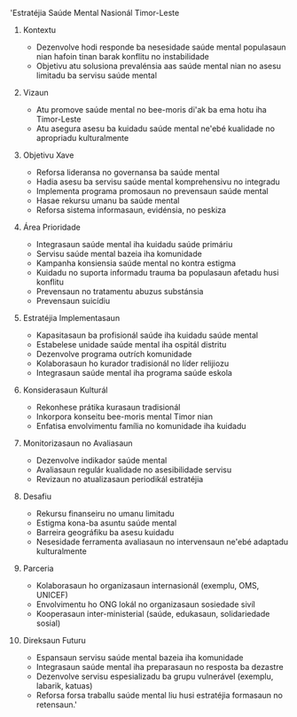 'Estratéjia Saúde Mental Nasionál Timor-Leste

1. Kontextu
   - Dezenvolve hodi responde ba nesesidade saúde mental populasaun nian hafoin tinan barak konflitu no instabilidade
   - Objetivu atu solusiona prevalénsia aas saúde mental nian no asesu limitadu ba servisu saúde mental

2. Vizaun
   - Atu promove saúde mental no bee-moris di'ak ba ema hotu iha Timor-Leste
   - Atu asegura asesu ba kuidadu saúde mental ne'ebé kualidade no apropriadu kulturalmente

3. Objetivu Xave
   - Reforsa lideransa no governansa ba saúde mental
   - Hadia asesu ba servisu saúde mental komprehensivu no integradu
   - Implementa programa promosaun no prevensaun saúde mental
   - Hasae rekursu umanu ba saúde mental
   - Reforsa sistema informasaun, evidénsia, no peskiza

4. Área Prioridade
   - Integrasaun saúde mental iha kuidadu saúde primáriu
   - Servisu saúde mental bazeia iha komunidade
   - Kampanha konsiensia saúde mental no kontra estigma
   - Kuidadu no suporta informadu trauma ba populasaun afetadu husi konflitu
   - Prevensaun no tratamentu abuzus substánsia
   - Prevensaun suicídiu

5. Estratéjia Implementasaun
   - Kapasitasaun ba profisionál saúde iha kuidadu saúde mental
   - Estabelese unidade saúde mental iha ospitál distritu
   - Dezenvolve programa outrích komunidade
   - Kolaborasaun ho kurador tradisionál no líder relijiozu
   - Integrasaun saúde mental iha programa saúde eskola

6. Konsiderasaun Kulturál
   - Rekonhese prátika kurasaun tradisionál
   - Inkorpora konseitu bee-moris mental Timor nian
   - Enfatisa envolvimentu família no komunidade iha kuidadu

7. Monitorizasaun no Avaliasaun
   - Dezenvolve indikador saúde mental
   - Avaliasaun regulár kualidade no asesibilidade servisu
   - Revizaun no atualizasaun periodikál estratéjia

8. Desafiu
   - Rekursu finanseiru no umanu limitadu
   - Estigma kona-ba asuntu saúde mental
   - Barreira geográfiku ba asesu kuidadu
   - Nesesidade ferramenta avaliasaun no intervensaun ne'ebé adaptadu kulturalmente

9. Parceria
   - Kolaborasaun ho organizasaun internasionál (exemplu, OMS, UNICEF)
   - Envolvimentu ho ONG lokál no organizasaun sosiedade sivíl
   - Kooperasaun inter-ministerial (saúde, edukasaun, solidariedade sosial)

10. Direksaun Futuru
    - Espansaun servisu saúde mental bazeia iha komunidade
    - Integrasaun saúde mental iha preparasaun no resposta ba dezastre
    - Dezenvolve servisu espesializadu ba grupu vulnerável (exemplu, labarik, katuas)
    - Reforsa forsa traballu saúde mental liu husi estratéjia formasaun no retensaun.'